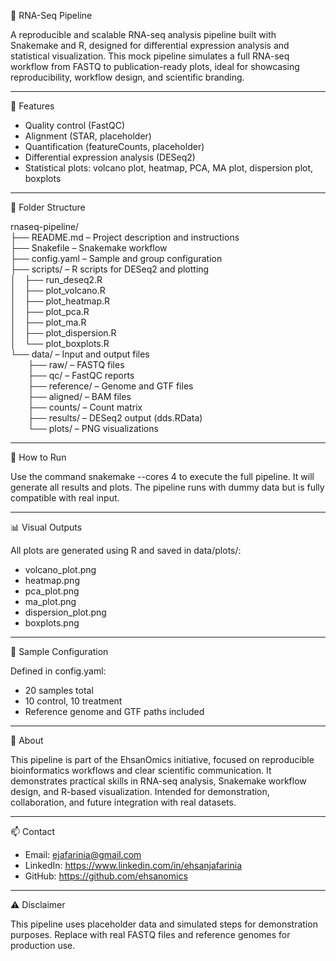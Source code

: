 🧬 RNA-Seq Pipeline

A reproducible and scalable RNA-seq analysis pipeline built with Snakemake and R, designed for differential expression analysis and statistical visualization. This mock pipeline simulates a full RNA-seq workflow from FASTQ to publication-ready plots, ideal for showcasing reproducibility, workflow design, and scientific branding.

---

🚀 Features

- Quality control (FastQC)  
- Alignment (STAR, placeholder)  
- Quantification (featureCounts, placeholder)  
- Differential expression analysis (DESeq2)  
- Statistical plots: volcano plot, heatmap, PCA, MA plot, dispersion plot, boxplots

---

📁 Folder Structure

rnaseq-pipeline/  
├── README.md – Project description and instructions  
├── Snakefile – Snakemake workflow  
├── config.yaml – Sample and group configuration  
├── scripts/ – R scripts for DESeq2 and plotting  
│ ├── run_deseq2.R  
│ ├── plot_volcano.R  
│ ├── plot_heatmap.R  
│ ├── plot_pca.R  
│ ├── plot_ma.R  
│ ├── plot_dispersion.R  
│ └── plot_boxplots.R  
└── data/ – Input and output files  
  ├── raw/ – FASTQ files  
  ├── qc/ – FastQC reports  
  ├── reference/ – Genome and GTF files  
  ├── aligned/ – BAM files  
  ├── counts/ – Count matrix  
  ├── results/ – DESeq2 output (dds.RData)  
  └── plots/ – PNG visualizations

---

🧪 How to Run

Use the command snakemake --cores 4 to execute the full pipeline. It will generate all results and plots. The pipeline runs with dummy data but is fully compatible with real input.

---

📊 Visual Outputs

All plots are generated using R and saved in data/plots/:  
- volcano_plot.png  
- heatmap.png  
- pca_plot.png  
- ma_plot.png  
- dispersion_plot.png  
- boxplots.png

---

📌 Sample Configuration

Defined in config.yaml:  
- 20 samples total  
- 10 control, 10 treatment  
- Reference genome and GTF paths included

---

🧠 About

This pipeline is part of the EhsanOmics initiative, focused on reproducible bioinformatics workflows and clear scientific communication. It demonstrates practical skills in RNA-seq analysis, Snakemake workflow design, and R-based visualization. Intended for demonstration, collaboration, and future integration with real datasets.

---

📫 Contact

- Email: ejafarinia@gmail.com  
- LinkedIn: https://www.linkedin.com/in/ehsanjafarinia 
- GitHub: https://github.com/ehsanomics

---

⚠️ Disclaimer

This pipeline uses placeholder data and simulated steps for demonstration purposes. Replace with real FASTQ files and reference genomes for production use.

